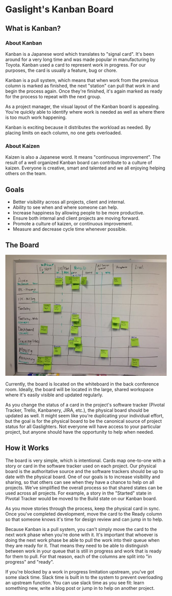 # Gaslight's Kanban Board

## What is Kanban?

### About Kanban

Kanban is a Japanese word which translates to "signal card". It's been
around for a very long time and was made popular in manufacturing by
Toyota. Kanban used a card to represent work in progress. For our
purposes, the card is usually a feature, bug or chore. 

Kanban is a pull system, which means that when work from the previous
column is marked as finished, the next "station" can pull that work in
and begin the process again. Once they're finished, it's again marked as
ready for the process to repeat with the next group.

As a project manager, the visual layout of the Kanban board is
appealing. You're quickly able to identify where work is needed as well
as where there is too much work happening.

Kanban is exciting because it distributes the workload as needed. By
placing limits on each column, no one gets overloaded.

### About Kaizen

Kaizen is also a Japanese word. It means "continuous improvement". The
result of a well organized Kanban board can contribute to a culture of
kaizen. Everyone is creative, smart and talented and we all enjoying
helping others on the team. 

## Goals

* Better visibility across all projects, client and internal.
* Ability to see when and where someone can help.
* Increase happiness by allowing people to be more productive.
* Ensure both internal and client projects are moving forward.
* Promote a culture of kaizen, or continuous improvement.
* Measure and decrease cycle time whenever possible.

## The Board

![](../assets/images/kanban.jpg)

Currently, the board is located on the whiteboard in the back conference
room. Ideally, the board will be located in the large, shared workspace
where it's easily visible and updated regularly.

As you change the status of a card in the project's software tracker
(Pivotal Tracker, Trello, Kanbanery, JIRA, etc.), the physical board
should be updated as well. It might seem like you're duplicating your
individual effort, but the goal is for the physical board to be the
canonical source of project status for all Gaslighters. Not everyone
will have access to your particular project, but anyone should have the
opportunity to help when needed.

## How it Works

The board is very simple, which is intentional. Cards map one-to-one
with a story or card in the software tracker used on each project. Our
physical board is the authoritative source and the software trackers
should be up to date with the physical board. One of our goals is to
increase visibility and sharing, so that others can see when they have a
chance to help on all projects.  We've simplified the overall process so
that shared states can be used across all projects. For example, a story
in the "Started" state in Pivotal Tracker would be moved to the Build
state on our Kanban board.

As you move stories through the process, keep the physical card in sync.
Once you've completed development, move the card to the Ready column so
that someone knows it's time for design review and can jump in to help.

Because Kanban is a pull system, you can't simply move the card to the
next work phase when you're done with it. It's important that whoever is
doing the next work phase be able to pull the work into their queue when
they are ready for it. That means they need to be able to distinguish
between work in your queue that is still in progress and work that is
ready for them to pull. For that reason, each of the columns are split
into "in progress" and "ready".

If you're blocked by a work in progress limitation upstream, you've got
some slack time. Slack time is built in to the system to prevent
overloading an upstream function. You can use slack time as you see fit:
learn something new, write a blog post or jump in to help on another
project.

